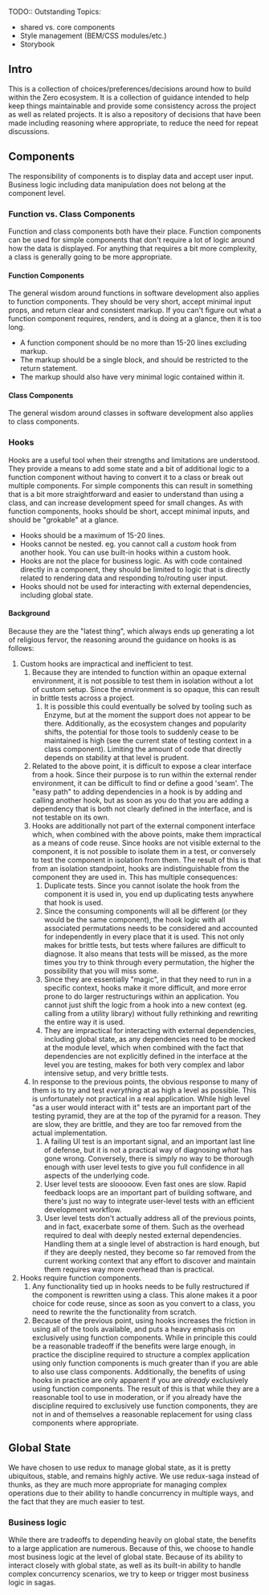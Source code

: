 TODO:: Outstanding Topics:

- shared vs. core components
- Style management (BEM/CSS modules/etc.)
- Storybook

## Intro

This is a collection of choices/preferences/decisions around how to build within the Zero ecosystem. It is a collection of guidance intended to help keep things maintainable and provide some consistency across the project as well as related projects. It is also a repository of decisions that have been made including reasoning where appropriate, to reduce the need for repeat discussions.

## Components

The responsibility of components is to display data and accept user input. Business logic including data manipulation does not belong at the component level.

### Function vs. Class Components

Function and class components both have their place. Function components can be used for simple components that don't require a lot of logic around how the data is displayed. For anything that requires a bit more complexity, a class is generally going to be more appropriate.

#### Function Components

The general wisdom around functions in software development also applies to function components. They should be very short, accept minimal input props, and return clear and consistent markup. If you can't figure out what a function component requires, renders, and is doing at a glance, then it is too long.

- A function component should be no more than 15-20 lines excluding markup.
- The markup should be a single block, and should be restricted to the return statement.
- The markup should also have very minimal logic contained within it.

#### Class Components

The general wisdom around classes in software development also applies to class components.

### Hooks

Hooks are a useful tool when their strengths and limitations are understood. They provide a means to add some state and a bit of additional logic to a function component without having to convert it to a class or break out multiple components. For simple components this can result in something that is a bit more straightforward and easier to understand than using a class, and can increase development speed for small changes. As with function components, hooks should be short, accept minimal inputs, and should be "grokable" at a glance.

- Hooks should be a maximum of 15-20 lines.
- Hooks cannot be nested. eg. you cannot call a _custom_ hook from another hook. You can use built-in hooks within a custom hook.
- Hooks are not the place for business logic. As with code contained directly in a component, they should be limited to logic that is directly related to rendering data and responding to/routing user input.
- Hooks should not be used for interacting with external dependencies, including global state.

#### Background

Because they are the "latest thing", which always ends up generating a lot of religious fervor, the reasoning around the guidance on hooks is as follows:

1. Custom hooks are impractical and inefficient to test.
   1. Because they are intended to function within an opaque external environment, it is not possible to test them in isolation without a lot of custom setup. Since the environment is so opaque, this can result in brittle tests across a project.
      1. It is possible this could eventually be solved by tooling such as Enzyme, but at the moment the support does not appear to be there. Additionally, as the ecosystem changes and popularity shifts, the potential for those tools to suddenly cease to be maintained is high (see the current state of testing context in a class component). Limiting the amount of code that directly depends on stability at that level is prudent.
   2. Related to the above point, it is difficult to expose a clear interface from a hook. Since their purpose is to run within the external render environment, it can be difficult to find or define a good 'seam'. The "easy path" to adding dependencies in a hook is by adding and calling another hook, but as soon as you do that you are adding a dependency that is both not clearly defined in the interface, and is not testable on its own.
   3. Hooks are additionally not part of the external component interface which, when combined with the above points, make them impractical as a means of code reuse. Since hooks are not visible external to the component, it is not possible to isolate them in a test, or conversely to test the component in isolation from them. The result of this is that from an isolation standpoint, hooks are indistinguishable from the component they are used in. This has multiple consequences:
      1. Duplicate tests. Since you cannot isolate the hook from the component it is used in, you end up duplicating tests anywhere that hook is used.
      2. Since the consuming components will all be different (or they would be the same component), the hook logic with all associated permutations needs to be considered and accounted for independently in every place that it is used. This not only makes for brittle tests, but tests where failures are difficult to diagnose. It also means that tests will be missed, as the more times you try to think through every permutation, the higher the possibility that you will miss some.
      3. Since they are essentially "magic", in that they need to run in a specific context, hooks make it more difficult, and more error prone to do larger restructurings within an application. You cannot just shift the logic from a hook into a new context (eg. calling from a utility library) without fully rethinking and rewriting the entire way it is used.
      4. They are impractical for interacting with external dependencies, including global state, as any dependencies need to be mocked at the module level, which when combined with the fact that dependencies are not explicitly defined in the interface at the level you are testing, makes for both very complex and labor intensive setup, and very brittle tests.
   4. In response to the previous points, the obvious response to many of them is to try and test _everything_ at as high a level as possible. This is unfortunately not practical in a real application. While high level "as a user would interact with it" tests are an important part of the testing pyramid, they are at the top of the pyramid for a reason. They are slow, they are brittle, and they are too far removed from the actual implementation.
      1. A failing UI test is an important signal, and an important last line of defense, but it is not a practical way of diagnosing _what_ has gone wrong. Conversely, there is simply no way to be thorough enough with user level tests to give you full confidence in all aspects of the underlying code.
      2. User level tests are slooooow. Even fast ones are slow. Rapid feedback loops are an important part of building software, and there's just no way to integrate user-level tests with an efficient development workflow.
      3. User level tests don't actually address all of the previous points, and in fact, exacerbate some of them. Such as the overhead required to deal with deeply nested external dependencies. Handling them at a single level of abstraction is hard enough, but if they are deeply nested, they become so far removed from the current working context that any effort to discover and maintain them requires way more overhead than is practical.
2. Hooks require function components.
   1. Any functionality tied up in hooks needs to be fully restructured if the component is rewritten using a class. This alone makes it a poor choice for code reuse, since as soon as you convert to a class, you need to rewrite the the functionality from scratch.
   2. Because of the previous point, using hooks increases the friction in using all of the tools available, and puts a heavy emphasis on exclusively using function components. While in principle this could be a reasonable tradeoff if the benefits were large enough, in practice the discipline required to structure a complex application using only function components is much greater than if you are able to also use class components. Additionally, the benefits of using hooks in practice are only apparent if you are _already_ exclusively using function components. The result of this is that while they are a reasonable tool to use in moderation, or if you already have the discipline required to exclusively use function components, they are not in and of themselves a reasonable replacement for using class components where appropriate.

## Global State

We have chosen to use redux to manage global state, as it is pretty ubiquitous, stable, and remains highly active.
We use redux-saga instead of thunks, as they are much more appropriate for managing complex operations due to their ability to handle concurrency in multiple ways, and the fact that they are much easier to test.

### Business logic

While there are tradeoffs to depending heavily on global state, the benefits to a large application are numerous. Because of this, we choose to handle most business logic at the level of global state. Because of its ability to interact closely with global state, as well as its built-in ability to handle complex concurrency scenarios, we try to keep or trigger most business logic in sagas.
